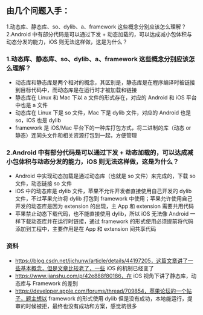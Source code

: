 ## 由几个问题入手：
1.动态库、静态库、so、dylib、a、framework 这些概念分别应该怎么理解？
2.Android 中有部分代码是可以通过下发 + 动态加载的，可以达成减小包体积与动态分发的能力，iOS 则无法这样做，这是为什么？

### 1.动态库、静态库、so、dylib、a、framework 这些概念分别应该怎么理解？
* 动态库和静态库是两个相对的概念，其区别是，静态库是在程序编译时被链接到目标代码中，而动态库是在运行时才被加载和链接
* 静态库在 Linux 和 Mac 下以 a 文件的形式存在，对应的 Android 和 iOS 平台中也是 a 文件
* 动态库在 Linux 下是 so 文件，Mac 下是 dylib 文件，对应的 Android 也是 so，iOS 也是 dylib
* framework 是 iOS/Mac 平台下的一种库打包方式，将二进制的库（动态 or 静态）连同头文件和相关资源打包到一起，方便管理

### 2.Android 中有部分代码是可以通过下发 + 动态加载的，可以达成减小包体积与动态分发的能力，iOS 则无法这样做，这是为什么？
* Android 中实现动态加载是通过动态库（也就是 so 文件）来完成的，下载 so 文件，动态链接 so 文件
* iOS 中的动态库是 dylib 文件，苹果不允许开发者直接使用自己开发的 dylib 文件，不过苹果允许将 dylib 打包到 framework 中使用；苹果允许使用自己开发的动态库是因为 extension 的出现，主 App 和 extension 需要共用代码
* 苹果禁止动态下载代码，也不能直接使用 dylib，所以 iOS 无法像 Android 一样下载动态库并在运行时链接，通过 framework 的形式使用必须提前将代码添加到工程中，主要作用是在 App 和 extension 间共享代码

### 资料
* https://blog.csdn.net/jichunw/article/details/44197205，这篇文章讲了一些基本概念，但是文章比较老了，一些 iOS 的机制已经变了
* https://www.jianshu.com/p/42e888f80186，在 iOS 视角下讲了静态库，动态库与 Framework 的差别
* https://developer.apple.com/forums/thread/709854，苹果论坛的一个帖子，题主想以 framework 的形式使用 dylib 但是没有成功，本地能运行，提审的时候被拒，最终也没有成功和方案，感觉坑很多
